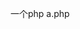 一个php  a.php
<?php
sleep(10);
echo 234;exit;

另一个php b.php
<?php
echo 'cccc'.date("Y-m-d H:i:s");

当浏览器访问xxx.com/a.php的时候，xxx.com/b.php会等前面a.php这个链接完成后才能显示，不知道是什么鬼
